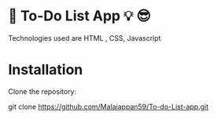 # 🌟 To-Do List App 💡 😎
Technologies used are HTML , CSS, Javascript

# Installation
Clone the repository:

git clone https://github.com/Malaiappan59/To-do-List-app.git



